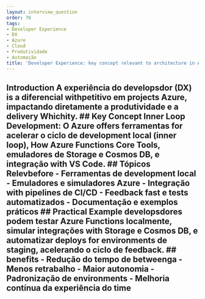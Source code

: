 ```yaml
---
layout: interview_question
order: 76
tags:
- Developer Experience
- DX
- Azure
- Cloud
- Produtividade
- Automação
title: 'Developer Experience: key concept relevant to architecture in Azure'
---
```


## Introduction A experiência do developsdor (DX) is a diferencial withpetitivo em projects Azure, impactando diretamente a produtividade e a delivery Whichity. ## Key Concept **Inner Loop Development**: O Azure offers ferramentas for acelerar o ciclo de development local (inner loop), How Azure Functions Core Tools, emuladores de Storage e Cosmos DB, e integração with VS Code. ## Tópicos Relevbefore - Ferramentas de development local - Emuladores e simuladores Azure - Integração with pipelines de CI/CD - Feedback fast e tests automatizados - Documentação e exemplos práticos ## Practical Example developsdores podem testar Azure Functions localmente, simular integrações with Storage e Cosmos DB, e automatizar deploys for environments de staging, acelerando o ciclo de feedback. ## benefits - Redução do tempo de betweenga - Menos retrabalho - Maior autonomia - Padronização de environments - Melhoria contínua da experiência do time